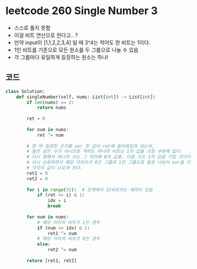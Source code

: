 # leetcode  260 Single Number 3

- 스스로 풀지 못함
- 이걸 비트 연산으로 한다고.. ?
- 만약 input이 [1,1,2,2,3,4] 일 때 3^4는 적어도 한 비트는 1이다.
- 1인 비트를 기준으로 모든 원소를 두 그룹으로 나눌 수 있음
- 각 그룹마다 유일하게 등장하는 원소는 하나!



## 코드

```python
class Solution:
    def singleNumber(self, nums: List[int]) -> List[int]:
        if len(nums) == 2:
            return nums
        
        ret = 0
        
        for num in nums:
            ret ^= num
        
        # 한 번 등장한 숫자를 xor 한 값이 ret에 들어와있게 되는데,
        # 둘은 같은 수가 아니므로 적어도 하나의 비트는 1의 값을 가질 수밖에 없다.
        # 다시 말해서 하나의 수는 그 자리에 0의 값을, 다른 수는 1의 값을 가질 것이다.
        # 다시 순회하면서 해당 자리수가 0인 그룹과 1인 그룹으로 둘로 나눠서 xor을 다시 해주면
        # 각각의 값이 나오게 된다.
        ret1 = 0
        ret2 = 0
        
        for i in range(32):  # 문제에서 32비트라는 제약이 있음
            if (ret >> i) & 1:
                idx = i
                break
        
        for num in nums:
            # 해당 자리의 비트가 1인 경우
            if (num >> idx) & 1:
                ret1 ^= num
            # 해당 자리의 비트가 0인 경우
            else:
                ret2 ^= num
                
        return [ret1, ret2]
```

